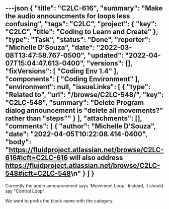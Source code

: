 ---json
{
  "title": "C2LC-616",
  "summary": "Make the audio announcments for loops less confusing",
  "tags": "C2LC",
  "project": {
    "key": "C2LC",
    "title": "Coding to Learn and Create"
  },
  "type": "Task",
  "status": "Done",
  "reporter": "Michelle D'Souza",
  "date": "2022-03-08T13:47:58.767-0500",
  "updated": "2022-04-07T15:04:47.613-0400",
  "versions": [],
  "fixVersions": [
    "Coding Env 1.4"
  ],
  "components": [
    "Coding Environment"
  ],
  "environment": null,
  "issueLinks": [
    {
      "type": "Related to",
      "url": "/browse/C2LC-548/",
      "key": "C2LC-548",
      "summary": "Delete Program dialog announcement is \"delete all movements?\" rather than \"steps\""
    }
  ],
  "attachments": [],
  "comments": [
    {
      "author": "Michelle D'Souza",
      "date": "2022-04-05T10:22:08.414-0400",
      "body": "<https://fluidproject.atlassian.net/browse/C2LC-616#icft=C2LC-616> will also address <https://fluidproject.atlassian.net/browse/C2LC-548#icft=C2LC-548>\n"
    }
  ]
}
---
Currently the audio announcement says 'Movement Loop'. Instead, it should say "Control Loop".

We want to prefix the block name with the category.

        
